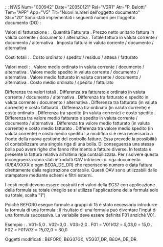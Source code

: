  :  : NWS Num="000942" Date="20050121" Rel="V2R1" Atr="P. Belotti" Tem="APP" App="V5" Tit="Nuovi numeri dell'oggetto documento" Sts="20"
Sono stati implementati i seguenti numeri per l'oggetto documento (DO) : 

Valori di fatturazione : 
. Quantità  Fatturata
. Prezzo netto unitario fattura in valuta corrente / documento / alternativa . Totale fattura in valuta corrente / documento / alternativa
. Imposta fattura in valuta corrente / documento / alternativa

Costi totali : 
. Costo ordinato / spedito / residuo / attesa / fatturato

Valori medi : 
. Valore medio ordinato in valuta corrente / documento / alternativa
. Valore medio spedito in valuta corrente / documento / alternativa
. Valore medio fatturato in valuta corrente / documento / alternativa
. Costo medio ordinato / spedito / fatturato

Differenze  tra valori totali
. Differenza tra fatturato e ordinato in valuta corrente / documento / alternativa . Differenza tra fatturato e spedito in valuta corrente / documento / alternativa . Differenza tra fatturato (in valuta corrente) e costo fatturato
. Differenza tra ordinato (in valuta corrente) e costo ordinato
. Differenza tra spedito (in valuta corrente) e costo spedito
. Differenza tra valore medio fatturato e spedito in valuta corrente / documento / alternativa . Differenza tra valore medio fatturato (in valuta corrente) e costo medio fatturato . Differenza tra valore medio spedito (in valuta corrente) e costo medio spedito 
La modifica si è resa necessaria a fronte della nuova gestione
del controllo fatture. Essa prevede la possibilità di
contabilizzare una singola riga di una bolla. Di conseguenza una
stessa bolla può avere righe che fanno riferimento a fatture
diverse. In testata è presente la fattura relativa all'ultima
riga contabilizzata. Per risolvere questa incongruenza sono
stati introdotti OAV intrinseci di riga documento (R/E4/XXXX e pgm
B£OA_DE_DR) che reperiscono numero e data fattura direttamente
dalla registrazione contabile.
Questi OAV sono utilizzabili dallo stampatore mediante schemi e
filtri esterni.

I costi medi devono essere costruiti nei valori della £G37 con
applicazione della formula su totale (meglio se si utilizza
l'applicazione della formula solo su totale, scelta "1")

Poichè B£FOR0 esegue formule a gruppi di 15 è stato necessario
introdurre la formula di una formula :  il risultato di una formula
può diventare l'input di una formula successiva. La variabile
deve essere definita F01 anzichè V01.

Esempio : 
. V01=5,0
. V02=3,0
. V03=2,0
. F01 = V01*V02 =  5,0*3,0 = 15,0
. F02 = F01*V03 = 15,0*2,0 = 30,0

Oggetti modificati :  B£FOR0, B£G37G0, V5G37_DR, B£OA_DE_DR.

